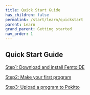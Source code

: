 ```yaml
---
title: Quick Start Guide
has_children: false
permalink: /start/learn/quickstart
parent: Learn
grand_parent: Getting started
nav_order: 1
---
```


## Quick Start Guide

[Step1: Download and install FemtoIDE]({{site.url}}{{site.baseurl}}/start/learn/quickstart/step1)

[Step2: Make your first program]({{site.url}}{{site.baseurl}}/start/learn/quickstart/step2)

[Step3: Upload a program to Pokitto]({{site.url}}{{site.baseurl}}/start/learn/quickstart/step3)
